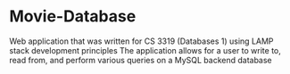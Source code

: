 # Movie-Database

Web application that was written for CS 3319 (Databases 1) using LAMP stack development principles
The application allows for a user to write to, read from, and perform various queries on a MySQL backend database

